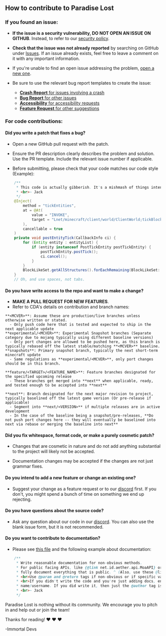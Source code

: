 ## How to contribute to Paradise Lost

### If you found an issue:

* **If the issue is a security vulnerability, DO NOT OPEN AN ISSUE ON GITHUB**. Instead, to refer to our [security policy](https://github.com/devs-immortal/Paradise-Lost/SECURITY.md).

* **Check that the issue was not already reported** by searching on GitHub under [Issues](https://github.com/devs-immortal/paradise-lost/issues). If an issue already exists, feel free to leave a comment on it with any important information.

* If you're unable to find an open issue addressing the problem, [open a new one](https://github.com/devs-immortal/Paradise-Lost/issues/new/choose).

* Be sure to use the relevant bug report templates to create the issue:
  * [**Crash Report** for issues involving a crash](https://github.com/devs-immortal/Paradise-Lost/issues/new?assignees=&labels=Bug&template=crash-report.yml&title=Crash%3A+)
  * [**Bug Report** for other issues](https://github.com/devs-immortal/Paradise-Lost/issues/new?assignees=&labels=Bug&template=bug_report.yml&title=Bug%3A+)
  * [**Accessibility** for accessibility requests](https://github.com/devs-immortal/Paradise-Lost/issues/new?assignees=&labels=Feature%2CAccessibility&template=accessibility_report.yml&title=Accessibility%3A+)
  * [**Feature Request** for other suggestions](https://github.com/devs-immortal/Paradise-Lost/issues/new?assignees=&labels=Feature&template=feature_request.yml&title=Feature%3A+)

### For code contributions:

#### **Did you write a patch that fixes a bug?**

* Open a new GitHub pull request with the patch.

* Ensure the PR description clearly describes the problem and solution. Use the PR template. Include the relevant issue number if applicable.

* Before submitting, please check that your code matches our code style (Example):
```java
    /**
     * This code is actually gibberish. It's a mishmash of things intended to show our code style.
     * <br>~ Jack
     */
    @Inject(
        method = "tickEntities", 
        at = @At(
            value = "INVOKE", 
            target = "Lnet/minecraft/client/world/ClientWorld;tickBlockEntities()V"
        ),
        cancellable = true
    )
    private void postEntityTick(CallbackInfo ci) {
        for (Entity entity : entityList) {
            if (entity instanceof PostTickEntity postTickEntity) {
                postTickEntity.postTick();
                ci.cancel();
            }
        }
        BlockLikeSet.getAllStructures().forEachRemaining(BlockLikeSet::postTick);
    }
    // Oh, and use spaces, not tabs.
```
#### **Do you have write access to the repo and want to make a change?**

* **MAKE A PULL REQUEST FOR NEW FEATURES**.
* Refer to CDA's details on contribution and branch names:
```
**<MCVER>**: Assume these are production/live branches unless otherwise written or stated.
  - Only push code here that is tested and expected to ship in the next applicable update
**experimental/<MCVER>**: Experimental Snapshot branches (Separate category due to mojang typically using different baseline versions)
  - Only port changes are allowed to be pushed here, as this branch is typically rebased off the latest stable/matching **<MCVER>** baseline.
**snapshots**: Primary snapshot branch, typically the next short-term minecraft update
  - Same regulations as **experimental/<MCVER>**, only port changes should be in this branch.

**feature/<TARGET>/<FEATURE_NAME>**: Feature branches designated for the specified upcoming release
  - These branches get merged into **next** when applicable, ready, and tested enough to be accepted into **next**

**next**: Branch designated for the next major revision to project, typically baselined off the latest game version (Or pre-release if applicable)
  - Segment into **next/<VERSION>** if multiple releases are in active development
  - In the case of the baseline being a snapshot/pre-releases, **Do not push port changes here -- they will eventually be baselined into next via rebase or merging the baseline into next**
```
#### **Did you fix whitespace, format code, or make a purely cosmetic patch?**

* Changes that are cosmetic in nature and do not add anything substantial to the project will likely not be accepted.

* Documentation changes may be accepted if the changes are not just grammar fixes.

#### **Do you intend to add a new feature or change an existing one?**

* Suggest your change as a feature request or to our [discord](https://discord.gg/eRsJ6F3Wng) first. If you don't, you might spend a bunch of time on something we end up rejecting.

#### **Do you have questions about the source code?**

* Ask any question about our code in our [discord](https://discord.gg/eRsJ6F3Wng). You can also use the blank issue form, but it is not recommended.

#### **Do you want to contribute to documentation?**

* Please see [this file](https://github.com/devs-immortal/Paradise-Lost/blob/2425948c10ba869fd0365568e7cfe5635ec66317/src/main/java/net/id/aether/Aether.java#L45-L62) and the following example about documentation:
```java
    /**
     * Write reasonable documentation for non-obvious methods.
     * For public facing APIs, like {@link net.id.aether.api.MoaAPI} or {@link net.id.aether.api.FloatingBlockHelper}, 
     * fully document everything that is public. ^ (Also, use these @link tags when possible)
     * <br>Use @param and @return tags if non-obvious or if specific values may give strange results.
     * <br>If you didn't write the code and you're just adding docs, end your docs with a tilde and your
     * name/username. If you did write it, then just the @author tag is alright.
     * <br>~ Jack
     */
```
Paradise Lost is nothing without its community. We encourage you to pitch in and help out or join the team!

Thanks for reading! :heart: :heart: :heart:

-Immortal Devs
